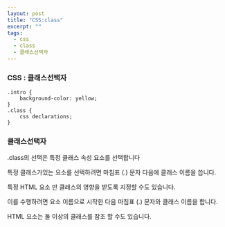 ```yaml
---
layout: post
title: "CSS:class"
excerpt: ""
tags: 
  - css
  - class
  - 클래스선택자
---
```


### CSS : 클래스선택자
```
.intro { 
    background-color: yellow;
}
.class {
    css declarations;
}
```
### 클래스선택자

.class의 선택은 특정 클래스 속성 요소를 선택합니다

특정 클래스가있는 요소를 선택하려면 마침표 (.) 문자 다음에 클래스 이름을 씁니다.

특정 HTML 요소 만 클래스의 영향을 받도록 지정할 수도 있습니다. 

이를 수행하려면 요소 이름으로 시작한 다음 마침표 (.) 문자와 클래스 이름을 합니다.

HTML 요소는 둘 이상의 클래스를 참조 할 수도 있습니다.

